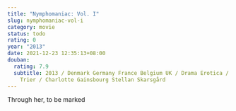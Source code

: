 ```yaml
---
title: "Nymphomaniac: Vol. I"
slug: nymphomaniac-vol-i
category: movie
status: todo
rating: 0
year: "2013"
date: 2021-12-23 12:35:13+08:00
douban:
  rating: 7.9
  subtitle: 2013 / Denmark Germany France Belgium UK / Drama Erotica / Lars von
    Trier / Charlotte Gainsbourg Stellan Skarsgård
---
```


Through her, to be marked
